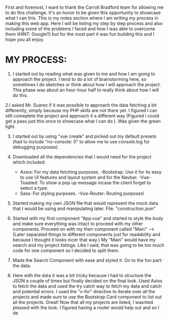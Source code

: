 First and foremost, I want to thank the Carroll Bradford team for allowing me to do this challenge. It's an honor to be given this opportunity to showcase what I can this. This is my notes section where I am writing my process in making this web app. Here I will be listing my step by step process and also including some of the problems I faced and how I was able to overcome them (HINT: Google!!) but for the most part it was fun building this and I hope you all enjoy. 

# MY PROCESS:

1. I started out by reading what was given to me and how I am going to approach the project. I tend to do a lot of brainstorming here, so sometimes I do sketches or think about how I will approach the project. This phase was about an hour-hour half to really think about how I will do this.

2.I asked Mr. Suarez if it was possible to approach the data fetching a bit differently, simply because my PHP skills are not there yet. I figured I can still comeplete the project and approach it a different way (Figured I could get a pass just this once to showcase what I can do ). Was given the green light.

3. I started out by using "vue create" and picked out my default presets (had to include "no-console: 0" to allow me to use console.log for debugging purposes).

4. Downloaded all the dependencies that I would need for the project which included: 
    - Axios: For my data fetching purposes.
    -Bootstrap: Use it for its easy to use UI features and layout system and for the Navbar.
    -Vue-Toasted: To show a pop up message incase the client forget to select a type. 
    - Sass: For styling purposes.
    -Vue-Router: Routing purposes!

5. Started making my own JSON file that would represent the mock data that I would be using and manipulating later. File: "construction.json"

6. Started with my first component "App.vue" and started to style the body and make sure everything was intact to proceed with my other components. Proceed on with my then component called "Main" --> (Later separated things to different components just for readability and because I thought it looks nicer that way.) My "Main" would have my search and my project listings. Like I said, that was going to be too much code for one component so I decided to split them.

7. Made the Search Component with ease and styled it. On to the fun part: the data.

8. Here with the data it was a bit tricky because I had to structure the JSON a couple of times but finally decided on the final look. Used Axios to fetch the data and used the try catch way to fetch my data and catch and potential errors. I used the "v-for" directive to iterate over all the projects and made sure to use the Bootstrap Card component to list out all the projects. Great! Now that all my projects are listed, I wasnted pleased with the look. I figured having a router would help out and so I de
